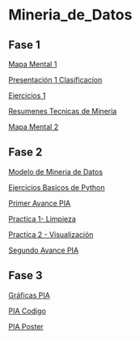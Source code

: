# Mineria_de_Datos

## Fase 1

[Mapa Mental 1](https://github.com/PatriciaGarciaO/Mineria_de_Datos/blob/master/Mapa%20Mental.pdf)

[Presentación 1 Clasificacíon](https://github.com/PatriciaGarciaO/Mineria_de_Datos/blob/master/Presentacion_Clasificacion_Equipo2.pdf)

[Ejercicios 1](https://github.com/PatriciaGarciaO/Mineria_de_Datos/blob/master/Ejercicios1_2_003.ipynb)

[Resumenes Tecnicas de Mineria](https://github.com/PatriciaGarciaO/Mineria_de_Datos/blob/master/Resumenes_1931549.pdf)

[Mapa Mental 2](https://github.com/PatriciaGarciaO/Mineria_de_Datos/blob/master/MapaMental2_1931549.pdf)


## Fase 2
[Modelo de Mineria de Datos](https://github.com/PatriciaGarciaO/Mineria_de_Datos/blob/master/Modelos%20de%20mineria%20de%20datos.pdf)

[Ejercicios Basicos de Python](https://github.com/PatriciaGarciaO/Mineria_de_Datos/blob/master/Ejercicos_Basicos_Python_1931549.ipynb)

[Primer Avance PIA](https://github.com/PatriciaGarciaO/Mineria_de_Datos/blob/master/Avance1-PIA_Equipo9_003.pdf)

[Practica 1- Limpieza](https://github.com/ZugeyCastillo/Mineria-de-datos/blob/master/TrabajandoBD1_1676950.ipynb)

[Practica 2 - Visualización](https://github.com/ZugeyCastillo/Mineria-de-datos/blob/master/TrabajandoBD2_1676950.ipynb)

[Segundo Avance PIA](https://github.com/PatriciaGarciaO/Mineria_de_Datos/blob/master/AvancePIA_ll_003_09.ipynb)

## Fase 3
[Gráficas PIA](https://github.com/PatriciaGarciaO/Mineria_de_Datos/blob/master/Graficas%20PIA.ipynb)

[PIA Codigo](https://github.com/PatriciaGarciaO/Mineria_de_Datos/blob/master/PIA_003_Equipo09%20(1).ipynb)

[PIA Poster](https://github.com/PatriciaGarciaO/Mineria_de_Datos/blob/master/Poster_Equipo09_Grupo003%20(1).pdf)


